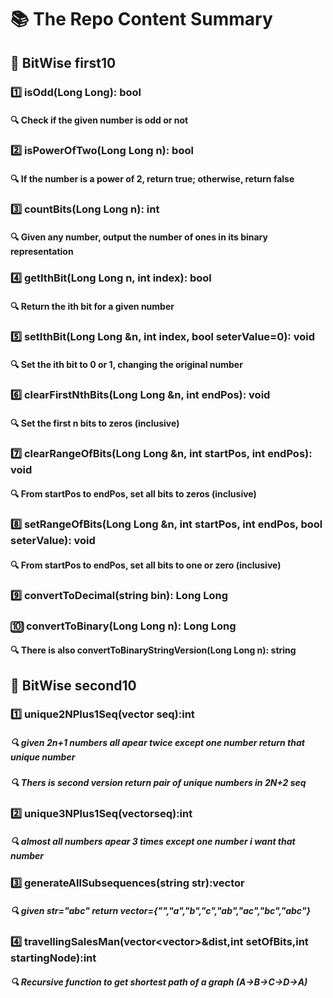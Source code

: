 # **📚 The Repo Content Summary**
## **🔢 BitWise first10**
### **1️⃣ isOdd(Long Long): bool**
#### **🔍 Check if the given number is odd or not**
### **2️⃣ isPowerOfTwo(Long Long n): bool**
#### **🔍 If the number is a power of 2, return true; otherwise, return false**
### **3️⃣ countBits(Long Long n): int**
#### **🔍 Given any number, output the number of ones in its binary representation**
### **4️⃣ getIthBit(Long Long n, int index): bool**
#### **🔍 Return the ith bit for a given number**
### **5️⃣ setIthBit(Long Long &n, int index, bool seterValue=0): void**
#### **🔍 Set the ith bit to 0 or 1, changing the original number**
### **6️⃣ clearFirstNthBits(Long Long &n, int endPos): void**
#### **🔍 Set the first n bits to zeros (inclusive)**
### **7️⃣ clearRangeOfBits(Long Long &n, int startPos, int endPos): void**
#### **🔍 From startPos to endPos, set all bits to zeros (inclusive)**
### **8️⃣ setRangeOfBits(Long Long &n, int startPos, int endPos, bool seterValue): void**
#### **🔍 From startPos to endPos, set all bits to one or zero (inclusive)**
### **9️⃣ convertToDecimal(string bin): Long Long**
### **🔟 convertToBinary(Long Long n): Long Long**
#### **🔍 There is also convertToBinaryStringVersion(Long Long n): string**
## **🔢 BitWise second10**
### **1️⃣ unique2NPlus1Seq(vector<int> seq):int**
##### **🔍 given 2n+1 numbers all apear twice except one number return that unique number**
##### **🔍 Thers is second version return pair of unique numbers in 2N+2 seq**
### **2️⃣ unique3NPlus1Seq(vector<int>seq):int**
##### **🔍 almost all numbers apear 3 times except one number i want that number**
### **3️⃣ generateAllSubsequences(string str):vector<string>**
##### **🔍 given str="abc" return vector={"","a","b","c","ab","ac","bc","abc"}**
### **4️⃣ travellingSalesMan(vector<vector<int>>&dist,int setOfBits,int startingNode):int**
##### **🔍 Recursive function to get shortest path of a graph (A->B->C->D->A)**
